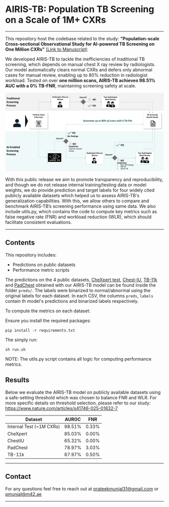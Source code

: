 # AIRIS-TB: Population TB Screening on a Scale of 1M+ CXRs
---
This repository host the codebase related to the study: **"Population-scale Cross-sectional Observational Study for AI-powered TB Screening on One Million CXRs"** [(Link to Manuscript)](https://www.nature.com/articles/s41746-025-01832-7)

We developed AIRIS-TB to tackle the inefficiencies of traditional TB screening, which depends on manual chest X ray review by radiologists. Our model automatically clears normal CXRs and defers only abnormal cases for manual review, enabling up to 80% reduction in radiologist workload. Tested on over **one million scans, AIRIS-TB achieves 98.51% AUC with a 0% TB-FNR**, maintaining screening safety at scale.

![AI Enabled Workflow](figs/airis_tb_workflow.png)

With this public release we aim to promote transparency and reproducibility, and though we do not release internal training/testing data or model weights, we do provide prediction and target labels for four widely cited publicly available datasets which helped us to assess AIRIS-TB's generalization capabilities. With this, we allow others to compare and benchmark AIRIS-TB’s screening performance using same data. We also include utils.py, which contains the code to compute key metrics such as false negative rate (FNR) and workload reduction (WLR), which should facilitate consistent evaluations.

---

## Contents

This repository includes:
- Predictions on public datasets
- Performance metric scripts

The predictions on the 4 public datasets, [CheXpert test](https://github.com/rajpurkarlab/cheXpert-test-set-labels), [Chest-IU](https://openi.nlm.nih.gov/faq), [TB-11k](https://arxiv.org/abs/2307.02848) and [PadChest](https://bimcv.cipf.es/bimcv-projects/padchest/) obtained with our AIRIS-TB model can be found inside the folder `preds/`. The labels were binarized to normal/abnormal using the original labels for each dataset. In each CSV, the columns `preds`, `labels` contain th model's predictions and binarized labels respectively. 


To compute the metrics on each dataset:

Ensure you install the required packages:
```
pip install -r requirements.txt
```


The simply run:

```
sh run.sh
```

NOTE: The utils.py script contains all logic for computing performance metrics.

## Results

Below we evaluate the AIRIS-TB model on publicly available datasets using a safe-setting threshold which was chosen to balance FNR and WLR. For more specific details on threshold selection, please refer to our study: https://www.nature.com/articles/s41746-025-01832-7

| Dataset      | AUROC  | FNR |
|--------------|--------|-----|
| Internal Test (~1M CXRs) | 98.51% |0.33%|
| CheXpert     | 85.03% |0.00%| 
| ChestIU      | 65.32% |0.00%| 
| PadChest     | 78.97% |3.03%|
| TB-11k       | 87.97% |0.50%|  

---

## Contact

For any questions feel free to reach out at prateekmunjal31@gmail.com  or pmunjal@m42.ae

---